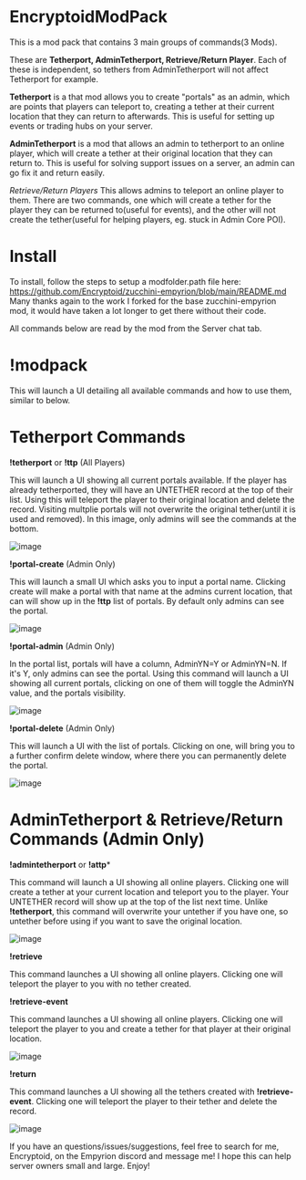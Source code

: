 # EncryptoidModPack

This is a mod pack that contains 3 main groups of commands(3 Mods).

These are **Tetherport, AdminTetherport, Retrieve/Return Player**. Each of these is independent, so tethers from AdminTetherport will not affect Tetherport for example.

**Tetherport** is a that mod allows you to create "portals" as an admin, which are points that players can teleport to, creating a tether at their current location that they can return to afterwards. This is useful for setting up events or trading hubs on your server.

**AdminTetherport** is a mod that allows an admin to tetherport to an online player, which will create a tether at their original location that they can return to. This is useful for solving support issues on a server, an admin can go fix it and return easily.

*Retrieve/Return Players*
This allows admins to teleport an online player to them. There are two commands, one which will create a tether for the player they can be returned to(useful for events), and the other will not create the tether(useful for helping players, eg. stuck in Admin Core POI). 

# Install

To install, follow the steps to setup a modfolder.path file here: https://github.com/Encryptoid/zucchini-empyrion/blob/main/README.md
Many thanks again to the work I forked for the base zucchini-empyrion mod, it would have taken a lot longer to get there without their code.

All commands below are read by the mod from the Server chat tab.


# !modpack

This will launch a UI detailing all available commands and how to use them, similar to below.

# Tetherport Commands

**!tetherport** or **!ttp** (All Players)

This will launch a UI showing all current portals available. If the player has already tetherported, they will have an UNTETHER record at the top of their list. Using this will teleport the player to their original location and delete the record. Visiting multplie portals will not overwrite the original tether(until it is used and removed). In this image, only admins will see the commands at the bottom.

![image](https://user-images.githubusercontent.com/89423557/162569138-d6c78c96-fdcb-4803-af54-68270da6a548.png)

**!portal-create** (Admin Only)

This will launch a small UI which asks you to input a portal name. Clicking create will make a portal with that name at the admins current location, that can will show up in the **!ttp** list of portals. By default only admins can see the portal.

![image](https://user-images.githubusercontent.com/89423557/162569197-f333715d-a25c-412c-8a50-5adee2018ed3.png)

**!portal-admin** (Admin Only)

In the portal list, portals will have a column, AdminYN=Y or AdminYN=N. If it's Y, only admins can see the portal. Using this command will launch a UI showing all current portals, clicking on one of them will toggle the AdminYN value, and the portals visibility.

![image](https://user-images.githubusercontent.com/89423557/162569282-dde62342-2641-439b-b950-7c5617b8b475.png)


**!portal-delete** (Admin Only)

This will launch a UI with the list of portals. Clicking on one, will bring you to a further confirm delete window, where there you can permanently delete the portal.

![image](https://user-images.githubusercontent.com/89423557/162569453-74b02638-9ee4-4ad8-9c1f-1395037f01cd.png)


# AdminTetherport & Retrieve/Return Commands (Admin Only)

**!admintetherport** or **!attp***

This command will launch a UI showing all online players. Clicking one will create a tether at your current location and teleport you to the player. Your UNTETHER record will show up at the top of the list next time. Unlike **!tetherport**, this command will overwrite your untether if you have one, so untether before using if you want to save the original location.

![image](https://user-images.githubusercontent.com/89423557/162569636-64340659-e572-4799-be35-1b23c97b7ff9.png)


**!retrieve**

This command launches a UI showing all online players. Clicking one will teleport the player to you with no tether created.

**!retrieve-event**

This command launches a UI showing all online players. Clicking one will teleport the player to you and create a tether for that player at their original location.

![image](https://user-images.githubusercontent.com/89423557/162569654-ab0c6547-2cca-46aa-b810-2ff2d5c9b691.png)


**!return**

This command launches a UI showing all the tethers created with **!retrieve-event**. Clicking one will teleport the player to their tether and delete the record.

![image](https://user-images.githubusercontent.com/89423557/162569664-000dee08-a234-4a9a-a7c1-80e6c06b0a63.png)




If you have an questions/issues/suggestions, feel free to search for me, Encryptoid, on the Empyrion discord and message me! I hope this can help server owners small and large. Enjoy!



